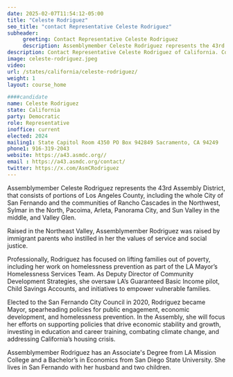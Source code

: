 ```yaml
---
date: 2025-02-07T11:54:12-05:00
title: "Celeste Rodriguez"
seo_title: "contact Representative Celeste Rodriguez"
subheader:
     greeting: Contact Representative Celeste Rodriguez
     description: Assemblymember Celeste Rodriguez represents the 43rd Assembly District, that consists of portions of Los Angeles County, including the whole City of San Fernando and the communities of Rancho Cascades in the Northwest, Sylmar in the North, Pacoima, Arleta, Panorama City, and Sun Valley in the middle, and Valley Glen.
description: Contact Representative Celeste Rodriguez of California. Contact information for Celeste Rodriguez includes email address, phone number, and mailing address.
image: celeste-rodriguez.jpeg
video:
url: /states/california/celeste-rodriguez/
weight: 1
layout: course_home

####candidate
name: Celeste Rodriguez
state: California
party: Democratic
role: Representative
inoffice: current
elected: 2024
mailing1: State Capitol Room 4350 PO Box 942849 Sacramento, CA 94249
phone1: 916-319-2043
website: https://a43.asmdc.org//
email : https://a43.asmdc.org/contact/
twitter: https://x.com/AsmCRodriguez
---
```

Assemblymember Celeste Rodriguez represents the 43rd Assembly District, that consists of portions of Los Angeles County, including the whole City of San Fernando and the communities of Rancho Cascades in the Northwest, Sylmar in the North, Pacoima, Arleta, Panorama City, and Sun Valley in the middle, and Valley Glen.

Raised in the Northeast Valley, Assemblymember Rodriguez was raised by immigrant parents who instilled in her the values of service and social justice. 

Professionally, Rodriguez has focused on lifting families out of poverty, including her work on homelessness prevention as part of the LA Mayor’s Homelessness Services Team. As Deputy Director of Community Development Strategies, she oversaw LA’s Guaranteed Basic Income pilot, Child Savings Accounts, and initiatives to empower vulnerable families.

Elected to the San Fernando City Council in 2020, Rodriguez became Mayor, spearheading policies for public engagement, economic development, and homelessness prevention. In the Assembly, she will focus her efforts on supporting policies that drive economic stability and growth, investing in education and career training, combating climate change, and addressing California’s housing crisis. 

Assemblymember Rodriguez has an Associate's Degree from LA Mission College and a Bachelor’s in Economics from San Diego State University.  She lives in San Fernando with her husband and two children. 
